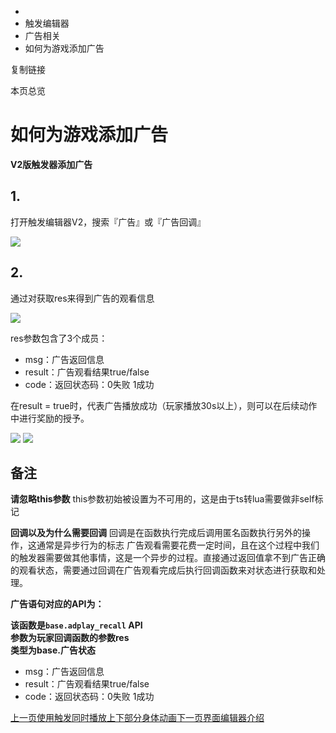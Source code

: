   * [](/)
  * 触发编辑器
  * 广告相关
  * 如何为游戏添加广告

复制链接

本页总览

# 如何为游戏添加广告

**V2版触发器添加广告**

## 1\.
打开触发编辑器V2，搜索『广告』或『广告回调』[​](/Manual/TriggerEditor/Advertise/如何为游戏添加广告#1-打开触发编辑器v2搜索广告或广告回调
"1. 打开触发编辑器V2，搜索『广告』或『广告回调』的直接链接")

![](https://doc.sce.xd.com/assets/images/搜索广告回调-e001e1263089f423836522d83fd8215d.png)

## 2\.
通过对获取res来得到广告的观看信息[​](/Manual/TriggerEditor/Advertise/如何为游戏添加广告#2-通过对获取res来得到广告的观看信息
"2. 通过对获取res来得到广告的观看信息的直接链接")

![](https://doc.sce.xd.com/assets/images/触发器ad-c36da58d75247e53160cc8afd9c106ea.png)

res参数包含了3个成员：

  * msg：广告返回信息
  * result：广告观看结果true/false
  * code：返回状态码：0失败 1成功

在result = true时，代表广告播放成功（玩家播放30s以上），则可以在后续动作中进行奖励的授予。

![](https://doc.sce.xd.com/assets/images/触发器test-a8490f42fcfe18c08235f2432c49358c.png)
![](https://doc.sce.xd.com/assets/images/广告样例-b628faddf487b6a9a0475b601ecda561.jfif)

## 备注[​](/Manual/TriggerEditor/Advertise/如何为游戏添加广告#备注 "备注的直接链接")

**请忽略this参数** this参数初始被设置为不可用的，这是由于ts转lua需要做非self标记

**回调以及为什么需要回调** 回调是在函数执行完成后调用匿名函数执行另外的操作，这通常是异步行为的标志
广告观看需要花费一定时间，且在这个过程中我们的触发器需要做其他事情，这是一个异步的过程。直接通过返回值拿不到广告正确的观看状态，需要通过回调在广告观看完成后执行回调函数来对状态进行获取和处理。

**广告语句对应的API为：**

**该函数是`base.adplay_recall` API  
参数为玩家回调函数的参数res  
类型为base.广告状态**

  * msg：广告返回信息
  * result：广告观看结果true/false
  * code：返回状态码：0失败 1成功

[上一页使用触发同时播放上下部分身体动画](/Manual/TriggerEditor/Advanced/PlayAnimation)[下一页界面编辑器介绍](/Manual/UIEditor/Introduction)


